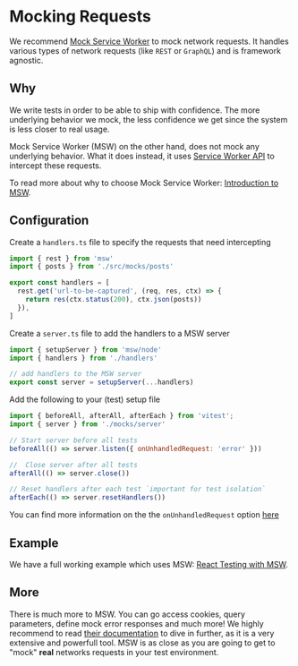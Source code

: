 # Mocking Requests

We recommend [Mock Service Worker](https://mswjs.io/) to mock network requests. It handles various types of network requests (like `REST` or `GraphQL`) and is framework agnostic.

## Why

We write tests in order to be able to ship with confidence. The more underlying behavior we mock, the less confidence we get since the system is less closer to real usage.

Mock Service Worker (MSW) on the other hand, does not mock any underlying behavior. What it does instead, it uses [Service Worker API](https://developers.google.com/web/fundamentals/primers/service-workers) to intercept these requests.

To read more about why to choose Mock Service Worker: [Introduction to MSW](https://mswjs.io/docs/).

## Configuration

Create a `handlers.ts` file to specify the requests that need intercepting

```js
import { rest } from 'msw'
import { posts } from './src/mocks/posts'

export const handlers = [
  rest.get('url-to-be-captured', (req, res, ctx) => {
    return res(ctx.status(200), ctx.json(posts))
  }),
]
```

Create a `server.ts` file to add the handlers to a MSW server

```js
import { setupServer } from 'msw/node'
import { handlers } from './handlers'

// add handlers to the MSW server
export const server = setupServer(...handlers)
```

Add the following to your (test) setup file

```js
import { beforeAll, afterAll, afterEach } from 'vitest';
import { server } from './mocks/server'

// Start server before all tests
beforeAll(() => server.listen({ onUnhandledRequest: 'error' }))

//  Close server after all tests
afterAll(() => server.close())

// Reset handlers after each test `important for test isolation`
afterEach(() => server.resetHandlers())
```
You can find more information on the the `onUnhandledRequest` option [here](https://mswjs.io/docs/recipes/debugging-uncaught-requests)

## Example

We have a full working example which uses MSW: [React Testing with MSW](https://github.com/vitest-dev/vitest/tree/main/test/react-testing-lib-msw).

## More

There is much more to MSW. You can go access cookies, query parameters, define mock error responses and much more! We highly recommend to read [their documentation](https://mswjs.io/docs/recipes) to dive in further, as it is a very extensive and powerfull tool. MSW is as close as you are going to get to "mock" **real** networks requests in your test environment.
